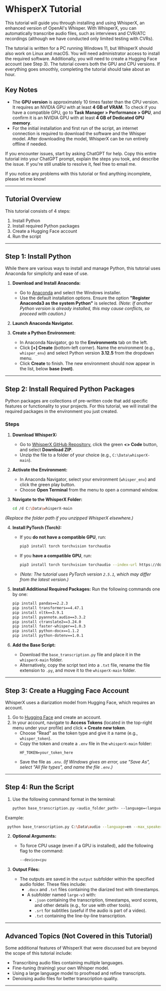 # WhisperX Tutorial

This tutorial will guide you through installing and using WhisperX, an enhanced version of OpenAI's Whisper. With WhisperX, you can automatically transcribe audio files, such as interviews and CVR/ATC recordings (although we have conducted only limited testing with CVRs). 

The tutorial is written for a PC running Windows 11, but WhisperX should also work on Linux and macOS. You will need administrator access to install the required software. Additionally, you will need to create a Hugging Face account (see Step 3). The tutorial covers both the GPU and CPU versions. If everything goes smoothly, completing the tutorial should take about an hour.

## Key Notes
- The **GPU version** is approximately 10 times faster than the CPU version. It requires an NVIDIA GPU with at least **4 GB of VRAM**. To check if you have a compatible GPU, go to **Task Manager > Performance > GPU**, and confirm it is an NVIDIA GPU with at least **4 GB of Dedicated GPU memory**.
- For the initial installation and first run of the script, an internet connection is required to download the software and the Whisper model. After downloading the model, WhisperX can be run entirely offline if needed.

If you encounter issues, start by asking ChatGPT for help. Copy this entire tutorial into your ChatGPT prompt, explain the steps you took, and describe the issue. If you're still unable to resolve it, feel free to email me.

If you notice any problems with this tutorial or find anything incomplete, please let me know!

---

## Tutorial Overview

This tutorial consists of 4 steps:
1. Install Python
2. Install required Python packages
3. Create a Hugging Face account
4. Run the script

---

## Step 1: Install Python

While there are various ways to install and manage Python, this tutorial uses Anaconda for simplicity and ease of use.

1. **Download and Install Anaconda:**
   - Go to [Anaconda](https://www.anaconda.com/download/success) and select the Windows installer.
   - Use the default installation options. Ensure the option **"Register Anaconda3 as the system Python"** is selected. *(Note: If another Python version is already installed, this may cause conflicts, so proceed with caution.)*

2. **Launch Anaconda Navigator.**

3. **Create a Python Environment:**
   - In Anaconda Navigator, go to the **Environments** tab on the left.
   - Click **[+] Create** (bottom-left corner). Name the environment (e.g., `whisper_env`) and select Python version **3.12.5** from the dropdown menu.
   - Click **Create** to finish. The new environment should now appear in the list, below **base (root)**.

---

## Step 2: Install Required Python Packages

Python packages are collections of pre-written code that add specific features or functionality to your projects. For this tutorial, we will install the required packages in the environment you just created.

### Steps

1. **Download WhisperX:**
   - Go to [WhisperX GitHub Repository](https://github.com/cvl01/whisperX), click the green **<> Code** button, and select **Download ZIP**.
   - Unzip the file to a folder of your choice (e.g., `C:\Data\whisperX-main`).

2. **Activate the Environment:**
   - In Anaconda Navigator, select your environment (`whisper_env`) and click the green play button.
   - Choose **Open Terminal** from the menu to open a command window.

3. **Navigate to the WhisperX Folder:**
   ```bash
   cd /d C:\Data\whisperX-main


*(Replace the folder path if you unzipped WhisperX elsewhere.)*

4. **Install PyTorch (Torch):**
   - If you **do not have a compatible GPU**, run:
     ```bash
     pip3 install torch torchvision torchaudio
     ```
   - If you **have a compatible GPU**, run:
     ```bash
     pip3 install torch torchvision torchaudio --index-url https://download.pytorch.org/whl/cu118
     ```
   - *(Note: The tutorial uses PyTorch version `2.5.1`, which may differ from the latest version.)*

5. **Install Additional Required Packages:**
   Run the following commands one by one:
   ```bash
   pip install pandas==2.2.3
   pip install transformers==4.47.1
   pip install nltk==3.9.1
   pip install pyannote.audio==3.3.2
   pip install ctranslate2==3.24.0
   pip install faster-whisper==1.0.3
   pip install python-docx==1.1.2
   pip install python-dotenv==1.0.1

6. **Add the Base Script:**
   - Download the `base_transcription.py` file and place it in the `whisperX-main` folder.
   - Alternatively, copy the script text into a `.txt` file, rename the file extension to `.py`, and move it to the `whisperX-main` folder.

---

## Step 3: Create a Hugging Face Account

WhisperX uses a diarization model from Hugging Face, which requires an account.

1. Go to [Hugging Face](https://huggingface.co) and create an account.
2. In your account, navigate to **Access Tokens** (located in the top-right menu under your profile) and click **+ Create new token**.
   - Choose "Read" as the token type and give it a name (e.g., `whisper_token`).
   - Copy the token and create a `.env` file in the `whisperX-main` folder:
     ```env
     HF_TOKEN=your_token_here
     ```
   - Save the file as `.env`. *(If Windows gives an error, use "Save As", select "All file types", and name the file `.env`.)*

---

## Step 4: Run the Script

1. Use the following command format in the terminal:
   ```bash
   python base_transcription.py <audio_folder_path> --language=<language_code> --max_speakers=<number_of_speakers>
Example:
  ```bash
   python base_transcription.py C:\Data\audio --language=en --max_speakers=3
  ```
2. **Optional Arguments:**
   - To force CPU usage (even if a GPU is installed), add the following flag to the command:
     ```bash
     --device=cpu
     ```

3. **Output Files:**
   - The outputs are saved in the `output` subfolder within the specified audio folder. These files include:
     - `.docx` and `.txt` files containing the diarized text with timestamps.
     - A subfolder named `large-v3` with:
       - `.json` containing the transcription, timestamps, word scores, and other details (e.g., for use with other tools).
       - `.srt` for subtitles (useful if the audio is part of a video).
       - `.txt` containing the line-by-line transcription.

---

## Advanced Topics (Not Covered in this Tutorial)
Some additional features of WhisperX that were discussed but are beyond the scope of this tutorial include:
- Transcribing audio files containing multiple languages.
- Fine-tuning (training) your own Whisper model.
- Using a large language model to proofread and refine transcripts.
- Denoising audio files for better transcription quality.

---

